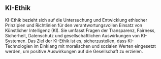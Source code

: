## KI-Ethik
KI-Ethik bezieht sich auf die Untersuchung und Entwicklung ethischer Prinzipien und Richtlinien für den verantwortungsvollen Einsatz von Künstlicher Intelligenz (KI). Sie umfasst Fragen der Transparenz, Fairness, Sicherheit, Datenschutz und gesellschaftlichen Auswirkungen von KI-Systemen. Das Ziel der KI-Ethik ist es, sicherzustellen, dass KI-Technologien im Einklang mit moralischen und sozialen Werten eingesetzt werden, um positive Auswirkungen auf die Gesellschaft zu erzielen.
